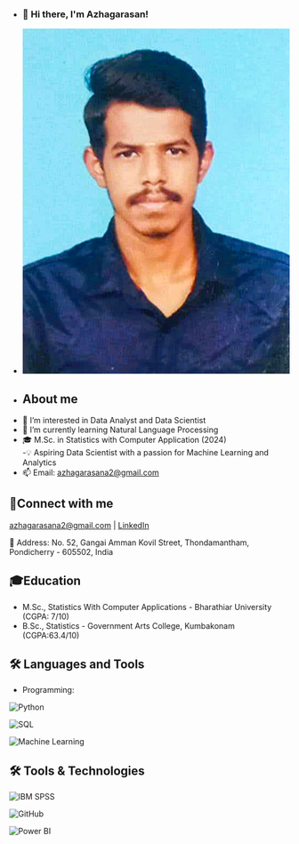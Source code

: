 - ### 👋 Hi there, I'm Azhagarasan!
- ![ Alt Text](https://raw.githubusercontent.com/AZHAGARASAN1910/AZHAGARASAN1910/ee4d4643f260d8204f1a656b85be0218bce4f5b0/azhagu%20photo.jpg)
- ## About me
- 👀 I’m interested in Data Analyst and Data Scientist
- 🌱 I’m currently learning Natural Language Processing
- 🎓 M.Sc. in Statistics with Computer Application (2024)  
-💡 Aspiring Data Scientist with a passion for Machine Learning and Analytics  
- 📫 Email: azhagarasana2@gmail.com

 ## 🔗Connect with me
  azhagarasana2@gmail.com | [LinkedIn](https://www.linkedin.com/in/azhagarasan1910/)

📍 Address: No. 52, Gangai Amman Kovil Street, Thondamantham, Pondicherry - 605502, India  

## 🎓Education
- M.Sc., Statistics With Computer Applications - Bharathiar University (CGPA: 7/10)
- B.Sc., Statistics - Government Arts College, Kumbakonam (CGPA:63.4/10)

 ## 🛠️ Languages and Tools
 
- Programming:
    
![Python](https://img.shields.io/badge/-Python-black?style=flat-square&logo=python)

![SQL](https://img.shields.io/badge/-SQL-black?style=flat-square&logo=mysql)

![Machine Learning](https://img.shields.io/badge/Machine%20Learning-brightgreen?style=for-the-badge&logo=ai)
    
 ## 🛠️ Tools & Technologies

![IBM SPSS](https://img.shields.io/badge/-IBM%20SPSS-blue?style=flat&logo=none)

![GitHub](https://img.shields.io/badge/-GitHub-181717?style=flat&logo=github&logoColor=white)

![Power BI](https://img.shields.io/badge/-Power%20BI-F2C811?style=flat&logo=power-bi&logoColor=black)





       

  

<!---
AZHAGARASAN1910/AZHAGARASAN1910 is a ✨ special ✨ repository because its `README.md` (this file) appears on your GitHub profile.
You can click the Preview link to take a look at your changes.
--->
